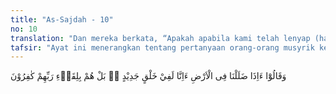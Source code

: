 ```yaml
---
title: "As-Sajdah - 10"
no: 10
translation: "Dan mereka berkata, “Apakah apabila kami telah lenyap (hancur) di dalam tanah, kami akan berada dalam ciptaan yang baru?” Bahkan mereka mengingkari pertemuan dengan Tuhannya."
tafsir: "Ayat ini menerangkan tentang pertanyaan orang-orang musyrik kepada Rasulullah saw, yang menunjukkan keingkaran dan kesombongan mereka. Mereka berkata, \"Apakah apabila daging dan tulang belulang kami telah hancur menjadi tanah, mungkinkah kami dihidupkan lagi seperti semula?\"\n\nDari pertanyaan di atas tergambar bahwa menurut mereka mustahil manusia dapat hidup kembali setelah mati dan tubuhnya hancur menjadi tanah. Mereka tidak dapat menggambarkan dalam pikirannya bagaimana besarnya kekuasaan Allah. Jika mereka ingin mencapai kebenaran, mereka dapat mencari bukti-bukti kekuasaan dan kebesaran Allah pada penciptaan manusia. Mereka dahulu tidak ada, kemudian menjadi ada. Tentu menciptakan kembali yang pernah ada lebih mudah bagi Allah. Sebenarnya jika mereka mau berpikir tentu mereka sampai kepada kesimpulan bahwa segala sesuatu itu adalah sama mudahnya bagi Allah, tidak ada yang sukar bagi-Nya.\n\nOrang-orang musyrik itu bukan hanya mengingkari kekuasaan Allah, tetapi juga mengingkari adanya hari kebangkitan, yaitu hari semua manusia dihadapkan di Mahkamah Agung Ilahiah."
---
```


وَقَالُوْٓا ءَاِذَا ضَلَلْنَا فِى الْاَرْضِ ءَاِنَّا لَفِيْ خَلْقٍ جَدِيْدٍ ەۗ بَلْ هُمْ بِلِقَاۤءِ رَبِّهِمْ كٰفِرُوْنَ 
